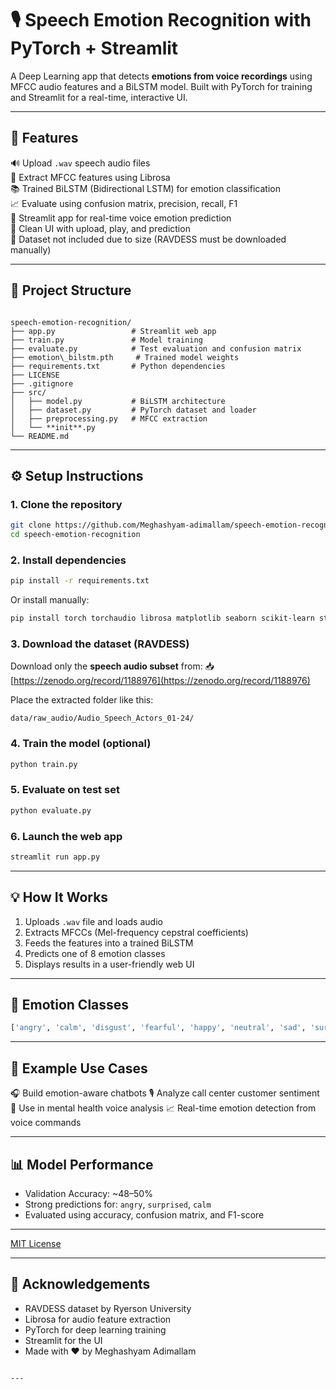 
# 🎙️ Speech Emotion Recognition with PyTorch + Streamlit

A Deep Learning app that detects **emotions from voice recordings** using MFCC audio features and a BiLSTM model. Built with PyTorch for training and Streamlit for a real-time, interactive UI.

---

## 🚀 Features

🔊 Upload `.wav` speech audio files  
🧠 Extract MFCC features using Librosa  
📚 Trained BiLSTM (Bidirectional LSTM) for emotion classification  
📈 Evaluate using confusion matrix, precision, recall, F1  
💬 Streamlit app for real-time voice emotion prediction  
🧼 Clean UI with upload, play, and prediction  
🔐 Dataset not included due to size (RAVDESS must be downloaded manually)

---

## 📁 Project Structure

```

speech-emotion-recognition/
├── app.py                 # Streamlit web app
├── train.py               # Model training
├── evaluate.py            # Test evaluation and confusion matrix
├── emotion\_bilstm.pth     # Trained model weights
├── requirements.txt       # Python dependencies
├── LICENSE
├── .gitignore
├── src/
│   ├── model.py           # BiLSTM architecture
│   ├── dataset.py         # PyTorch dataset and loader
│   ├── preprocessing.py   # MFCC extraction
│   └── **init**.py
└── README.md

````

---

## ⚙️ Setup Instructions

### 1. Clone the repository

```bash
git clone https://github.com/Meghashyam-adimallam/speech-emotion-recognition.git
cd speech-emotion-recognition
````

### 2. Install dependencies

```bash
pip install -r requirements.txt
```

Or install manually:

```bash
pip install torch torchaudio librosa matplotlib seaborn scikit-learn streamlit
```

### 3. Download the dataset (RAVDESS)

Download only the **speech audio subset** from:
📥 [https://zenodo.org/record/1188976](https://zenodo.org/record/1188976)

Place the extracted folder like this:

```
data/raw_audio/Audio_Speech_Actors_01-24/
```

### 4. Train the model (optional)

```bash
python train.py
```

### 5. Evaluate on test set

```bash
python evaluate.py
```

### 6. Launch the web app

```bash
streamlit run app.py
```

---

## 💡 How It Works

1. Uploads `.wav` file and loads audio
2. Extracts MFCCs (Mel-frequency cepstral coefficients)
3. Feeds the features into a trained BiLSTM
4. Predicts one of 8 emotion classes
5. Displays results in a user-friendly web UI

---

## 🧠 Emotion Classes

```python
['angry', 'calm', 'disgust', 'fearful', 'happy', 'neutral', 'sad', 'surprised']
```

---

## 📎 Example Use Cases

🎧 Build emotion-aware chatbots
🎙️ Analyze call center customer sentiment
🧠 Use in mental health voice analysis
📈 Real-time emotion detection from voice commands

---

## 📊 Model Performance

* Validation Accuracy: \~48–50%
* Strong predictions for: `angry`, `surprised`, `calm`
* Evaluated using accuracy, confusion matrix, and F1-score

---

[MIT License](LICENSE)

---

## 🙌 Acknowledgements

* RAVDESS dataset by Ryerson University
* Librosa for audio feature extraction
* PyTorch for deep learning training
* Streamlit for the UI
* Made with ❤️ by Meghashyam Adimallam

````

---
